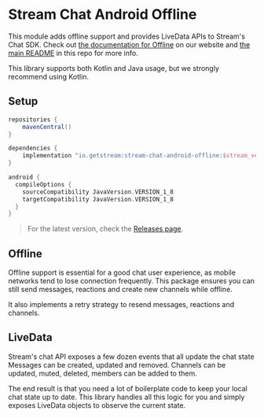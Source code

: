 # Stream Chat Android Offline

This module adds offline support and provides LiveData APIs to Stream's Chat SDK. Check out [the documentation for Offline](https://getstream.io/chat/docs/livedata/?language=kotlin) on our website and [the main README](../README.md) in this repo for more info.

This library supports both Kotlin and Java usage, but we strongly recommend using Kotlin.

## Setup

```groovy
repositories {
    mavenCentral()
}

dependencies {
    implementation "io.getstream:stream-chat-android-offline:$stream_version"
}

android {
  compileOptions {
    sourceCompatibility JavaVersion.VERSION_1_8
    targetCompatibility JavaVersion.VERSION_1_8
  }
}
```

> For the latest version, check the [Releases page](https://github.com/GetStream/stream-chat-android/releases).

## Offline

Offline support is essential for a good chat user experience, as mobile networks tend to lose connection frequently. This package ensures you can still send messages, reactions and create new channels while offline.

It also implements a retry strategy to resend messages, reactions and channels.

## LiveData

Stream's chat API exposes a few dozen events that all update the chat state Messages can be created, updated and removed. Channels can be updated, muted, deleted, members can be added to them.

The end result is that you need a lot of boilerplate code to keep your local chat state up to date. This library handles all this logic for you and simply exposes LiveData objects to observe the current state.
